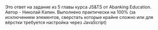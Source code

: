 Это ответ на задание из 5 главы курса JS&TS от Abanking Education. Автор - Николай Капин. Выполнено практически на 100% (за исключением элементов, сверстать которые крайне сложно или для вёрстки требуется настройка через JavaScript)
